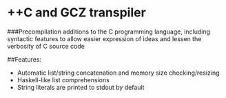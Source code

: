 ++C and GCZ transpiler
===

###Precompilation additions to the C programming language, including syntactic features to allow easier expression of ideas and lessen the verbosity of C source code

##Features:
* Automatic list/string concatenation and memory size checking/resizing
* Haskell-like list comprehensions
* String literals are printed to stdout by default
